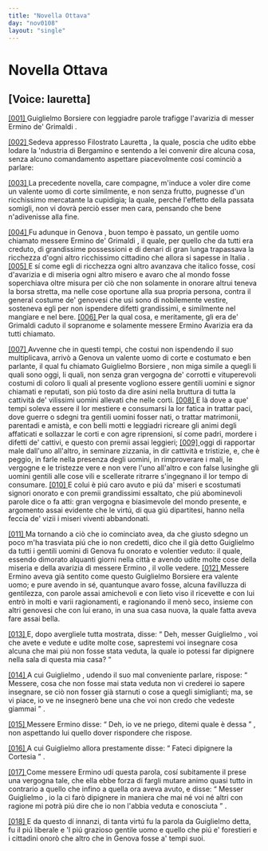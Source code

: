 ```yaml
---
title: "Novella Ottava"
day: "nov0108"
layout: "single"
---
```

<div id="nov0108" type="novella" who="lauretta">
 <h1>
  Novella Ottava
 </h1>
 <p>
  <h2>
   [Voice: lauretta]
  </h2>
 </p>
 <argument>
  <p>
   <a href="{{ site.baseurl }}enDecameron/nov0108#p01080001">
    [001]
   </a>
   <name persref="guiglielmoborsiere" type="person">
    Guiglielmo Borsiere
   </name>
   con leggiadre parole trafigge l'avarizia di messer
   <name persref="erminogrimaldi" type="person">
    Ermino de' Grimaldi
   </name>
   .
  </p>
 </argument>
 <div3 type="commentary" who="author">
  <p>
   <a href="{{ site.baseurl }}enDecameron/nov0108#p01080002">
    [002]
   </a>
   Sedeva appresso
   <name persref="filostrato" type="person">
    Filostrato
   </name>
   <name persref="lauretta" type="person">
    Lauretta
   </name>
   , la quale, poscia che udito ebbe lodare la 'ndustria di
   <name persref="bergamino" type="person">
    Bergamino
   </name>
   e sentendo a lei convenir dire alcuna cosa, senza alcuno comandamento aspettare piacevolmente cos&iacute; cominci&ograve; a parlare:
  </p>
 </div3>
 <div3 type="commentary" who="lauretta">
  <p>
   <a href="{{ site.baseurl }}enDecameron/nov0108#p01080003">
    [003]
   </a>
   La precedente novella, care compagne, m'induce a voler dire come un valente uomo di corte similmente, e non senza frutto, pugnesse d'un ricchissimo mercatante la cupidigia; la quale, perch&eacute; l'effetto della passata somigli, non vi dovr&agrave; perci&ograve; esser men cara, pensando che bene n'adivenisse alla fine.
  </p>
 </div3>
 <p>
  <a href="{{ site.baseurl }}enDecameron/nov0108#p01080004">
   [004]
  </a>
  Fu adunque in
  <name placeref="genova" type="place">
   Genova
  </name>
  , buon tempo &egrave; passato, un gentile uomo chiamato messere
  <name persref="erminogrimaldi" type="person">
   Ermino de' Grimaldi
  </name>
  , il quale, per quello che da tutti era creduto, di grandissime possessioni e di denari di gran lunga trapassava la ricchezza d'ogni altro ricchissimo cittadino che allora si sapesse in
  <name placeref="italia" type="place">
   Italia
  </name>
  .
  <a href="{{ site.baseurl }}enDecameron/nov0108#p01080005">
   [005]
  </a>
  E s&iacute; come egli di ricchezza ogni altro avanzava che italico fosse, cos&iacute; d'avarizia e di miseria ogni altro misero e avaro che al mondo fosse soperchiava oltre misura per ci&ograve; che non solamente in onorare altrui teneva la borsa stretta, ma nelle cose oportune alla sua propria persona, contra il general costume de' genovesi che usi sono di nobilemente vestire, sosteneva egli per non ispendere difetti grandissimi, e similmente nel mangiare e nel bere.
  <a href="{{ site.baseurl }}enDecameron/nov0108#p01080006">
   [006]
  </a>
  Per la qual cosa, e meritamente, gli era de' Grimaldi caduto il sopranome e solamente messere
  <name persref="erminogrimaldi" type="person">
   Ermino Avarizia
  </name>
  era da tutti chiamato.
 </p>
 <p>
  <a href="{{ site.baseurl }}enDecameron/nov0108#p01080007">
   [007]
  </a>
  Avvenne che in questi tempi, che costui non ispendendo il suo multiplicava, arriv&ograve; a
  <name placeref="genova" type="place">
   Genova
  </name>
  un valente uomo di corte e costumato e ben parlante, il qual fu chiamato
  <name persref="guiglielmoborsiere" type="person">
   Guiglielmo Borsiere
  </name>
  , non miga simile a quegli li quali sono oggi, li quali, non senza gran vergogna de' corrotti e vituperevoli costumi di coloro li quali al presente vogliono essere gentili uomini e signor chiamati e reputati, son pi&uacute; tosto da dire asini nella bruttura di tutta la cattivit&agrave; de' vilissimi uomini allevati che nelle corti.
  <a href="{{ site.baseurl }}enDecameron/nov0108#p01080008">
   [008]
  </a>
  E l&agrave; dove a que' tempi soleva essere il lor mestiere e consumarsi la lor fatica in trattar paci, dove guerre o sdegni tra gentili uomini fosser nati, o trattar matrimonii, parentadi e amist&agrave;, e con belli motti e leggiadri ricreare gli animi degli affaticati e sollazzar le corti e con agre riprensioni, s&iacute; come padri, mordere i difetti de' cattivi, e questo con premii assai leggieri;
  <a href="{{ site.baseurl }}enDecameron/nov0108#p01080009">
   [009]
  </a>
  oggi di rapportar male dall'uno all'altro, in seminare zizzania, in dir cattivit&agrave; e tristizie, e, che &egrave; peggio, in farle nella presenza degli uomini, in rimproverare i mali, le vergogne e le tristezze vere e non vere l'uno all'altro e con false lusinghe gli uomini gentili alle cose vili e scellerate ritrarre s'ingegnano il lor tempo di consumare.
  <a href="{{ site.baseurl }}enDecameron/nov0108#p01080010">
   [010]
  </a>
  E colui &egrave; pi&uacute; caro avuto e pi&uacute; da' miseri e scostumati signori onorato e con premii grandissimi essaltato, che pi&uacute; abominevoli parole dice o fa atti: gran vergogna e biasimevole del mondo presente, e argomento assai evidente che le virt&uacute;, di qua gi&uacute; dipartitesi, hanno nella feccia de' vizii i miseri viventi abbandonati.
 </p>
 <p>
  <a href="{{ site.baseurl }}enDecameron/nov0108#p01080011">
   [011]
  </a>
  Ma tornando a ci&ograve; che io cominciato avea, da che giusto sdegno un poco m'ha trasviata pi&uacute; che io non credetti, dico che il gi&agrave; detto
  <name persref="guiglielmoborsiere" type="person">
   Guiglielmo
  </name>
  da tutti i gentili uomini di
  <name placeref="genova" type="place">
   Genova
  </name>
  fu onorato e volentier veduto: il quale, essendo dimorato alquanti giorni nella citt&agrave; e avendo udite molte cose della miseria e della avarizia di
  <name persref="erminogrimaldi" type="person">
   messere Ermino
  </name>
  , il volle vedere.
  <a href="{{ site.baseurl }}enDecameron/nov0108#p01080012">
   [012]
  </a>
  <name persref="erminogrimaldi" type="person">
   Messere Ermino
  </name>
  aveva gi&agrave; sentito come questo
  <name persref="guiglielmoborsiere" type="person">
   Guiglielmo Borsiere
  </name>
  era valente uomo; e pure avendo in s&eacute;, quantunque avaro fosse, alcuna favilluzza di gentilezza, con parole assai amichevoli e con lieto viso il ricevette e con lui entr&ograve; in molti e varii ragionamenti, e ragionando il men&ograve; seco, insieme con altri genovesi che con lui erano, in una sua casa nuova, la quale fatta aveva fare assai bella.
 </p>
 <p>
  <a href="{{ site.baseurl }}enDecameron/nov0108#p01080013">
   [013]
  </a>
  E, dopo avergliele tutta mostrata, disse:
  <q direct="unspecified" who="erminogrimaldi">
   Deh,
   <name persref="guiglielmoborsiere" type="person">
    messer Guiglielmo
   </name>
   , voi che avete e vedute e udite molte cose, saprestemi voi insegnare cosa alcuna che mai pi&uacute; non fosse stata veduta, la quale io potessi far dipignere nella sala di questa mia casa?
  </q>
 </p>
 <p>
  <a href="{{ site.baseurl }}enDecameron/nov0108#p01080014">
   [014]
  </a>
  A cui
  <name persref="guiglielmoborsiere" type="person">
   Guiglielmo
  </name>
  , udendo il suo mal conveniente parlare, rispose:
  <q direct="unspecified" who="guiglielmoborsiere">
   Messere, cosa che non fosse mai stata veduta non vi crederei io sapere insegnare, se ci&ograve; non fosser gi&agrave; starnuti o cose a quegli simiglianti; ma, se vi piace, io ve ne insegner&ograve; bene una che voi non credo che vedeste giammai
  </q>
  .
 </p>
 <p>
  <a href="{{ site.baseurl }}enDecameron/nov0108#p01080015">
   [015]
  </a>
  Messere
  <name persref="erminogrimaldi" type="person">
   Ermino
  </name>
  disse:
  <q direct="unspecified" who="erminogrimaldi">
   Deh, io ve ne priego, ditemi quale &egrave; dessa
  </q>
  , non aspettando lui quello dover rispondere che rispose.
 </p>
 <p>
  <a href="{{ site.baseurl }}enDecameron/nov0108#p01080016">
   [016]
  </a>
  A cui
  <name persref="guiglielmoborsiere" type="person">
   Guiglielmo
  </name>
  allora prestamente disse:
  <q direct="unspecified" who="guiglielmoborsiere">
   Fateci dipignere la Cortesia
  </q>
  .
 </p>
 <p>
  <a href="{{ site.baseurl }}enDecameron/nov0108#p01080017">
   [017]
  </a>
  Come messere
  <name persref="erminogrimaldi" type="person">
   Ermino
  </name>
  ud&iacute; questa parola, cos&iacute; subitamente il prese una vergogna tale, che ella ebbe forza di fargli mutare animo quasi tutto in contrario a quello che infino a quella ora aveva avuto, e disse:
  <q direct="unspecified" who="erminogrimaldi">
   Messer
   <name persref="guiglielmoborsiere" type="person">
    Guiglielmo
   </name>
   , io la ci far&ograve; dipignere in maniera che mai n&eacute; voi n&eacute; altri con ragione mi potr&agrave; pi&uacute; dire che io non l'abbia veduta e conosciuta
  </q>
  .
 </p>
 <p>
  <a href="{{ site.baseurl }}enDecameron/nov0108#p01080018">
   [018]
  </a>
  E da questo d&iacute; innanzi, di tanta virt&uacute; fu la parola da
  <name persref="guiglielmoborsiere" type="person">
   Guiglielmo
  </name>
  detta, fu il pi&uacute; liberale e 'l pi&uacute; grazioso gentile uomo e quello che pi&uacute; e' forestieri e i cittadini onor&ograve; che altro che in
  <name placeref="genova" type="place">
   Genova
  </name>
  fosse a' tempi suoi.
 </p>
</div>